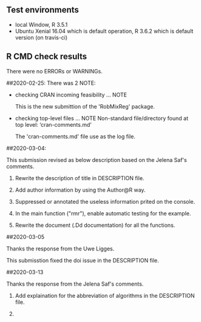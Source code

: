 ## Test environments
* local Window, R 3.5.1
* Ubuntu Xenial 16.04 which is default operation, R 3.6.2 which is default version (on travis-ci)


## R CMD check results
There were no ERRORs or WARNINGs. 



##2020-02-25:
There was 2 NOTE:

* checking CRAN incoming feasibility ... NOTE

  This is the new submittion of the 'RobMixReg' package.

* checking top-level files ... NOTE
Non-standard file/directory found at top level:
  ‘cran-comments.md’
  
  The 'cran-comments.md' file use as the log file. 


##2020-03-04:

This submission revised as below description based on the Jelena Saf's comments.

1. Rewrite the description of title in DESCRIPTION file.

2. Add author information by using the Author@R way.

3. Suppressed or annotated the useless information prited on the console.

4. In the main function ("rmr"), enable automatic testing for the example.

5. Rewrite the document (.Dd documentation) for all the functions.

##2020-03-05

Thanks the response from the Uwe Ligges.

This submisstion fixed the doi issue in the DESCRIPTION file.

##2020-03-13

Thanks the response from the Jelena Saf's comments.

1. Add explaination for the abbreviation of algorithms in the DESCRIPTION file.

2. 
